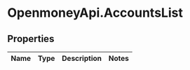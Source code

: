 # OpenmoneyApi.AccountsList

## Properties
Name | Type | Description | Notes
------------ | ------------- | ------------- | -------------


